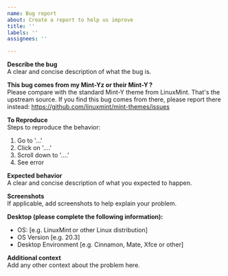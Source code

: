 ```yaml
---
name: Bug report
about: Create a report to help us improve
title: ''
labels: ''
assignees: ''

---
```


**Describe the bug**  
A clear and concise description of what the bug is.

**This bug comes from my Mint-Yz or their Mint-Y ?**  
Please compare with the standard Mint-Y theme from LinuxMint. That's the upstream source. If you find this bug comes from there, please report there instead: https://github.com/linuxmint/mint-themes/issues 

**To Reproduce**  
Steps to reproduce the behavior:  
1. Go to '...'
2. Click on '....'
3. Scroll down to '....'
4. See error

**Expected behavior**  
A clear and concise description of what you expected to happen.

**Screenshots**  
If applicable, add screenshots to help explain your problem.

**Desktop (please complete the following information):**  
 - OS: [e.g. LinuxMint or other Linux distribution]
 - OS Version [e.g. 20.3]
 - Desktop Environment [e.g. Cinnamon, Mate, Xfce or other]

**Additional context**  
Add any other context about the problem here.
